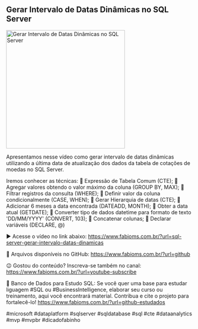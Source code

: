 ## Gerar Intervalo de Datas Dinâmicas no SQL Server

<img src="https://fabioms.com.br//uploads/youtube/m3SlpzRYLTo.png" alt="Gerar Intervalo de Datas Dinâmicas no SQL Server" title="SQL Server" width="320"/>

Apresentamos nesse vídeo como gerar intervalo de datas dinâmicas utilizando a última data de atualização dos dados da tabela de cotações de moedas no SQL Server.

Iremos conhecer as técnicas:
🔹 Expressão de Tabela Comum (CTE);
🔹 Agregar valores obtendo o valor máximo da coluna (GROUP BY, MAX);
🔹 Filtrar registros da consulta (WHERE);
🔹 Definir valor da coluna condicionalmente (CASE, WHEN);
🔹 Gerar Hierarquia de datas (CTE);
🔹 Adicionar 6 meses a data encontrada (DATEADD, MONTH);
🔹 Obter a data atual (GETDATE);
🔹 Converter tipo de dados datetime para formato de texto 'DD/MM/YYYY' (CONVERT, 103);
🔹 Concatenar colunas;
🔹 Declarar variáveis (DECLARE, @)

▶️ Acesse o vídeo no link abaixo:
https://www.fabioms.com.br/?url=sql-server-gerar-intervalo-datas-dinamicas

📁 Arquivos disponíveis no GitHub:
https://www.fabioms.com.br/?url=github

😉 Gostou do conteúdo? Inscreva-se também no canal:
https://www.fabioms.com.br/?url=youtube-subscribe 

🎁 Banco de Dados para Estudo SQL:
Se você quer uma base para estudar liguagem #SQL ou #BusinessIntelligence, elaborar seu curso ou treinamento, aqui você encontrará material. 
Contribua e cite o projeto para fortalecê-lo!
https://www.fabioms.com.br/?url=github-estudados

#microsoft #dataplatform #sqlserver #sqldatabase #sql #cte #dataanalytics #mvp #mvpbr #dicadofabinho